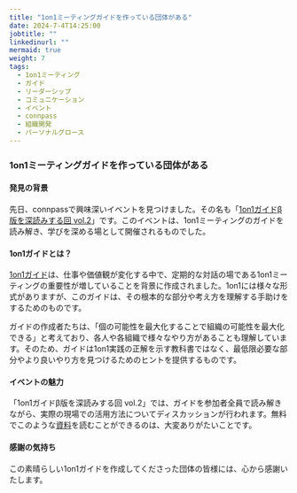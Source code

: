 ```yaml
---
title: "1on1ミーティングガイドを作っている団体がある"
date: 2024-7-4T14:25:00
jobtitle: ""
linkedinurl: ""
mermaid: true
weight: 7
tags:
  - 1on1ミーティング
  - ガイド
  - リーダーシップ
  - コミュニケーション
  - イベント
  - connpass
  - 組織開発
  - パーソナルグロース
---
```


### 1on1ミーティングガイドを作っている団体がある

#### 発見の背景

先日、connpassで興味深いイベントを見つけました。その名も「[1on1ガイドβ版を深読みする回 vol.2](https://career-update-org.connpass.com/event/324235/)」です。このイベントは、1on1ミーティングのガイドを読み解き、学びを深める場として開催されるものでした。

#### 1on1ガイドとは？

[1on1ガイド](https://guide.1on1guide.org/contents/prerequisites-for-1on1.html)は、仕事や価値観が変化する中で、定期的な対話の場である1on1ミーティングの重要性が増していることを背景に作成されました。1on1には様々な形式がありますが、このガイドは、その根本的な部分や考え方を理解する手助けをするためのものです。

ガイドの作成者たちは、「個の可能性を最大化することで組織の可能性を最大化できる」と考えており、各人や各組織で様々なやり方があることも理解しています。そのため、ガイドは1on1実践の正解を示す教科書ではなく、最低限必要な部分やより良いやり方を見つけるためのヒントを提供するものです。

#### イベントの魅力

「1on1ガイドβ版を深読みする回 vol.2」では、ガイドを参加者全員で読み解きながら、実際の現場での活用方法についてディスカッションが行われます。無料でこのような[資料](https://guide.1on1guide.org/contents/prerequisites-for-1on1.html)を読むことができるのは、大変ありがたいことです。

#### 感謝の気持ち

この素晴らしい1on1ガイドを作成してくださった団体の皆様には、心から感謝いたします。
